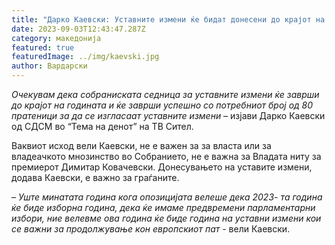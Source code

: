 ```yaml
---
title: "Дарко Каевски: Уставните измени ќе бидат донесени до крајот на годината"
date: 2023-09-03T12:43:47.287Z
category: македонија
featured: true
featuredImage: ../img/kaevski.jpg
author: Вардарски
---
```

<!--StartFragment-->

*Очекувам дека собраниската седница за уставните измени ќе заврши до крајот на годината и ќе заврши успешно со потребниот број од 80 пратеници за да се изгласаат уставните измени* – изјави Дарко Каевски од СДСМ во “Тема на денот” на ТВ Сител.

Ваквиот исход вели Каевски, не е важен за за власта или за владеачкото мнозинство во Собранието, не е важна за Владата ниту за премиерот Димитар Ковачевски. Донесувањето на уставите измени, додава Каевски, е важно за граѓаните.

– *Уште минатата година кога опозицијата велеше дека 2023- та година ќе биде изборна година, дека ќе имаме предвремени парламентарни избори, ние велевме ова година ќе биде година на уставни измени кои се важни за продолжување кон европскиот пат* - вели Каевски.

<!--EndFragment-->